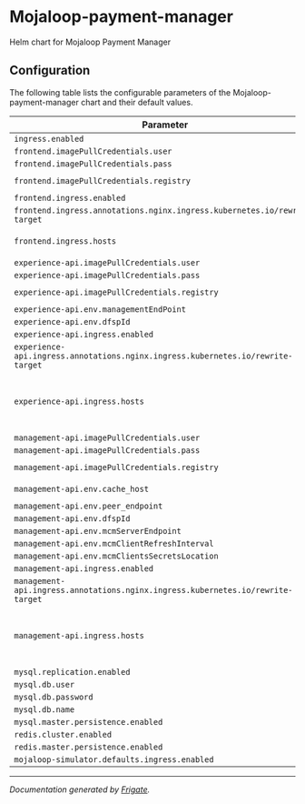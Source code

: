 
Mojaloop-payment-manager
===========

Helm chart for Mojaloop Payment Manager


## Configuration

The following table lists the configurable parameters of the Mojaloop-payment-manager chart and their default values.

| Parameter                | Description             | Default        |
| ------------------------ | ----------------------- | -------------- |
| `ingress.enabled` |  | `false` |
| `frontend.imagePullCredentials.user` |  | `"username"` |
| `frontend.imagePullCredentials.pass` |  | `"password"` |
| `frontend.imagePullCredentials.registry` |  | `"modusbox-mbx-docker.jfrog.io"` |
| `frontend.ingress.enabled` |  | `true` |
| `frontend.ingress.annotations.nginx.ingress.kubernetes.io/rewrite-target` |  | `"/"` |
| `frontend.ingress.hosts` |  | `[{"host": "localhost", "paths": ["/"]}]` |
| `experience-api.imagePullCredentials.user` |  | `"username"` |
| `experience-api.imagePullCredentials.pass` |  | `"password"` |
| `experience-api.imagePullCredentials.registry` |  | `"modusbox-mbx-docker.jfrog.io"` |
| `experience-api.env.managementEndPoint` |  | `"management-api"` |
| `experience-api.env.dfspId` |  | `"test"` |
| `experience-api.ingress.enabled` |  | `true` |
| `experience-api.ingress.annotations.nginx.ingress.kubernetes.io/rewrite-target` |  | `"/$2"` |
| `experience-api.ingress.hosts` |  | `[{"host": "localhost", "paths": ["/experience-api(/|$)(.*)"]}]` |
| `management-api.imagePullCredentials.user` |  | `"username"` |
| `management-api.imagePullCredentials.pass` |  | `"password"` |
| `management-api.imagePullCredentials.registry` |  | `"modusbox-mbx-docker.jfrog.io"` |
| `management-api.env.cache_host` |  | `"pm4ml-sim-easydfsp-cache"` |
| `management-api.env.peer_endpoint` |  | `"mojaloop.io"` |
| `management-api.env.dfspId` |  | `"test"` |
| `management-api.env.mcmServerEndpoint` |  | `"mcm-server"` |
| `management-api.env.mcmClientRefreshInterval` |  | `300` |
| `management-api.env.mcmClientsSecretsLocation` |  | `"/secrets"` |
| `management-api.ingress.enabled` |  | `true` |
| `management-api.ingress.annotations.nginx.ingress.kubernetes.io/rewrite-target` |  | `"/$2"` |
| `management-api.ingress.hosts` |  | `[{"host": "localhost", "paths": ["/management-api(/|$)(.*)"]}]` |
| `mysql.replication.enabled` |  | `false` |
| `mysql.db.user` |  | `"test"` |
| `mysql.db.password` |  | `"test123"` |
| `mysql.db.name` |  | `"testdb"` |
| `mysql.master.persistence.enabled` |  | `false` |
| `redis.cluster.enabled` |  | `false` |
| `redis.master.persistence.enabled` |  | `false` |
| `mojaloop-simulator.defaults.ingress.enabled` |  | `true` |



---
_Documentation generated by [Frigate](https://frigate.readthedocs.io)._

